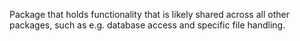 Package that holds functionality that is likely shared across all other packages, such as e.g. database access and 
specific file handling. 
